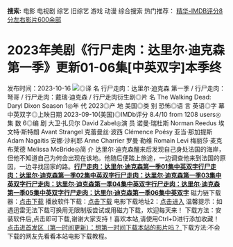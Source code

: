**搜索:** 电影 电视剧 综艺 旧综艺 游戏 动漫 综合搜索 热门推荐： [精华-IMDB评分8分左右影片600余部](https://www.dytt8.com/html/gndy/jddy/20160320/50510.html)
# 2023年美剧《行尸走肉：达里尔·迪克森 第一季》更新01-06集[中英双字]本季终
发布时间：2023-10-16 
![](https://img9.doubanio.com/view/photo/l_ratio_poster/public/p2896982390.jpg)◎译 名 行尸走肉：达里尔·迪克森 第一季 / 行尸走肉：弩哥 / 行尸走肉：戴瑞·迪克森 / 行尸走肉衍生剧◎片 名 The Walking Dead: Daryl Dixon Season 1◎年 代 2023◎产 地 美国◎类 别 恐怖◎语 言 英语◎字 幕 中英双字◎上映日期 2023-09-10(美国)◎IMDb评分 8.4/10 from 1208 users◎集 数 6◎编 剧 大卫·扎贝尔 David Zabel◎演 员 诺曼·瑞杜斯 Norman Reedus 埃文特·斯特朗 Avant Strangel 克蕾曼丝·波西 Clémence Poésy 亚当·那加提斯 Adam Nagaitis 安娜·沙利耶 Anne Charrier 罗曼·勒维 Romain Levi 梅丽莎·麦克布莱德 Melissa McBride◎简 介 达里尔·迪克森醒来后发现自己身处法国的海岸，但他不知道自己为何会出现在该地。他随后便踏上旅途，一边调查他来到法国的原因，一边寻找回家的路。[**行尸走肉：达里尔·迪克森第一季01集中英双字**](magnet:?xt=urn:btih:ae7858ad6b74991b854e2a95880aa4354375bc89&dn=%e9%98%b3%e5%85%89%e7%94%b5%e5%bd%b1dygod.org.%e8%a1%8c%e5%b0%b8%e8%b5%b0%e8%82%89%ef%bc%9a%e8%be%be%e9%87%8c%e5%b0%94%c2%b7%e8%bf%aa%e5%85%8b%e6%a3%ae%e7%ac%ac%e4%b8%80%e5%ad%a301%e9%9b%86%e4%b8%ad%e8%8b%b1%e5%8f%8c%e5%ad%97.mkv&tr=udp%3a%2f%2ftracker.opentrackr.org%3a1337%2fannounce&tr=udp%3a%2f%2fexodus.desync.com%3a6969%2fannounce)[**行尸走肉：达里尔·迪克森第一季02集中英双字**](magnet:?xt=urn:btih:d13f9cb6f5e41b2d6315b640d5b64598f2515c26&dn=%e9%98%b3%e5%85%89%e7%94%b5%e5%bd%b1dygod.org.%e8%a1%8c%e5%b0%b8%e8%b5%b0%e8%82%89%ef%bc%9a%e8%be%be%e9%87%8c%e5%b0%94%c2%b7%e8%bf%aa%e5%85%8b%e6%a3%ae%e7%ac%ac%e4%b8%80%e5%ad%a302%e9%9b%86%e4%b8%ad%e8%8b%b1%e5%8f%8c%e5%ad%97.mkv&tr=udp%3a%2f%2ftracker.opentrackr.org%3a1337%2fannounce&tr=udp%3a%2f%2fexodus.desync.com%3a6969%2fannounce)[**行尸走肉：达里尔·迪克森第一季03集中英双字**](magnet:?xt=urn:btih:6524e7af41be8ed3a0b08181822fc9075ac1e050&dn=%e9%98%b3%e5%85%89%e7%94%b5%e5%bd%b1dygod.org.%e8%a1%8c%e5%b0%b8%e8%b5%b0%e8%82%89%ef%bc%9a%e8%be%be%e9%87%8c%e5%b0%94%c2%b7%e8%bf%aa%e5%85%8b%e6%a3%ae%e7%ac%ac%e4%b8%80%e5%ad%a303%e9%9b%86%e4%b8%ad%e8%8b%b1%e5%8f%8c%e5%ad%97.mkv&tr=udp%3a%2f%2ftracker.opentrackr.org%3a1337%2fannounce&tr=udp%3a%2f%2fexodus.desync.com%3a6969%2fannounce)[**行尸走肉：达里尔·迪克森第一季04集中英双字**](magnet:?xt=urn:btih:8602cfaf390934cf39b9e65225ac984167136769&dn=%e9%98%b3%e5%85%89%e7%94%b5%e5%bd%b1dygod.org.%e8%a1%8c%e5%b0%b8%e8%b5%b0%e8%82%89%ef%bc%9a%e8%be%be%e9%87%8c%e5%b0%94%c2%b7%e8%bf%aa%e5%85%8b%e6%a3%ae%e7%ac%ac%e4%b8%80%e5%ad%a304%e9%9b%86%e4%b8%ad%e8%8b%b1%e5%8f%8c%e5%ad%97.mkv&tr=udp%3a%2f%2ftracker.opentrackr.org%3a1337%2fannounce&tr=udp%3a%2f%2fexodus.desync.com%3a6969%2fannounce)[**行尸走肉：达里尔·迪克森第一季05集中英双字**](magnet:?xt=urn:btih:0367a0189ca80cb2bb2dc3c2fc105d4ae8f5a940&dn=%e9%98%b3%e5%85%89%e7%94%b5%e5%bd%b1dygod.org.%e8%a1%8c%e5%b0%b8%e8%b5%b0%e8%82%89%ef%bc%9a%e8%be%be%e9%87%8c%e5%b0%94%c2%b7%e8%bf%aa%e5%85%8b%e6%a3%ae%e7%ac%ac%e4%b8%80%e5%ad%a305%e9%9b%86%e4%b8%ad%e8%8b%b1%e5%8f%8c%e5%ad%97.mkv&tr=udp%3a%2f%2ftracker.opentrackr.org%3a1337%2fannounce&tr=udp%3a%2f%2fexodus.desync.com%3a6969%2fannounce)[**行尸走肉：达里尔·迪克森第一季06集中英双字**](magnet:?xt=urn:btih:c7b8c33b29aa915e7467b4442b6f3931c4e4f464&dn=%e9%98%b3%e5%85%89%e7%94%b5%e5%bd%b1dygod.org.%e8%a1%8c%e5%b0%b8%e8%b5%b0%e8%82%89%ef%bc%9a%e8%be%be%e9%87%8c%e5%b0%94%c2%b7%e8%bf%aa%e5%85%8b%e6%a3%ae%e7%ac%ac%e4%b8%80%e5%ad%a306%e9%9b%86%e4%b8%ad%e8%8b%b1%e5%8f%8c%e5%ad%97.mkv&tr=udp%3a%2f%2ftracker.opentrackr.org%3a1337%2fannounce&tr=udp%3a%2f%2fexodus.desync.com%3a6969%2fannounce) 磁力链下载器：[点击下载](https://dygod.org/js/bt.htm "qBittorrent") 播放软件下载：[点击下载](https://dygod.org/js/player.htm "PotPlayer") 电影下载地址2：[点击进入](https://dygod.org/ "阳光电影") 温馨提示：如遇迅雷无法下载可换用无限制版尝试或用磁力下载，欢迎每天来！  下载方法：安装软件后,点击即可下载,谢谢大家支持！喜欢本站,请使用Ctrl+D进行添加收藏！ [点击进首发区（第一时间更新）：想第一时间下载本站的影片吗？ ](https://www.ygdy8.net/)下载方法:不会下载的网友先看看本站电影下载教程。